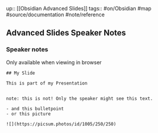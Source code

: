 up:: [[Obsidian Advanced Slides]]
tags:: #on/Obsidian #map #source/documentation #note/reference 


## Advanced Slides Speaker Notes


### Speaker notes

Only available when viewing in browser

```
## My Slide

This is part of my Presentation


note: this is not! Only the speaker might see this text.

- and this bulletpoint
- or this picture

![](https://picsum.photos/id/1005/250/250) 

```
